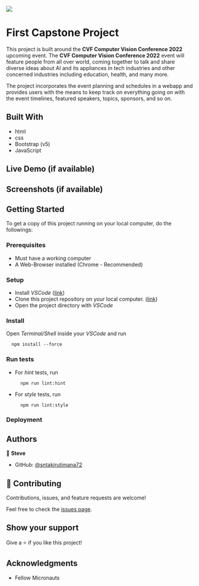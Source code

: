 ![](https://img.shields.io/badge/Microverse-blueviolet)

# First Capstone Project

This project is built around the **CVF Computer Vision Conference 2022** upcoming event. 
The **CVF Computer Vision Conference 2022** event will feature people from all over world, 
coming together to talk and share diverse ideas about AI and its appliances in tech industries 
and other concerned industries including education, health, and many more.

The project incorporates the event planning and schedules in a webapp and provides users with the means to 
keep track on everything going on with the event timelines, featured speakers, topics, sponsors, and so on.


## Built With

- html
- css
- Bootstrap (v5)
- JavaScript


## Live Demo (if available)


## Screenshots (if available)


## Getting Started

To get a copy of this project running on your local computer, do the followings:

### Prerequisites

- Must have a working computer
- A Web-Browser installed (Chrome - Recommended)

### Setup

- Install _VSCode_ ([link](https://code.visualstudio.com/download))
- Clone this project repository on your local computer. ([link](../../))
- Open the project directory with _VSCode_

### Install

Open _Terminal/Shell_ inside your _VSCode_ and run
  ```
    npm install --force
  ```

### Run tests

- For _hint_ tests, run
  ```
    npm run lint:hint
  ```
- For _style_ tests, run
  ```
    npm run lint:style
  ```

### Deployment


## Authors

👤 **Steve**

- GitHub: [@sntakirutimana72](../../../)

## 🤝 Contributing

Contributions, issues, and feature requests are welcome!

Feel free to check the [issues page](../../issues/).

## Show your support

Give a ⭐️ if you like this project!

## Acknowledgments

- Fellow Micronauts
